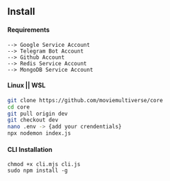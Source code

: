 ## Install

#### Requirements
```
--> Google Service Account
--> Telegram Bot Account
--> Github Account
--> Redis Service Account
--> MongoDB Service Account
```
#### Linux || WSL
```bash
git clone https://github.com/moviemultiverse/core
cd core
git pull origin dev
git checkout dev
nano .env -> {add your crendentials}
npx nodemon index.js
```
#### CLI Installation
```
chmod +x cli.mjs cli.js
sudo npm install -g
```